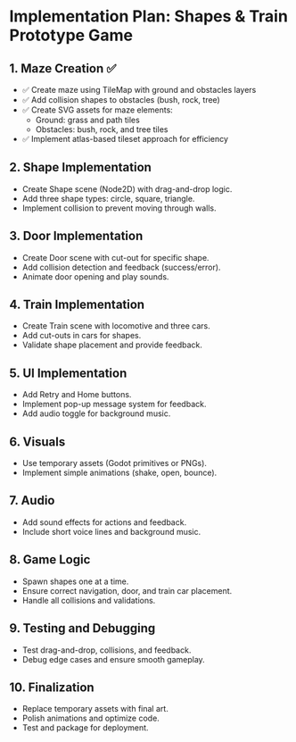 # Implementation Plan: Shapes & Train Prototype Game

## 1. Maze Creation ✅
- ✅ Create maze using TileMap with ground and obstacles layers
- ✅ Add collision shapes to obstacles (bush, rock, tree)
- ✅ Create SVG assets for maze elements:
  - Ground: grass and path tiles
  - Obstacles: bush, rock, and tree tiles
- ✅ Implement atlas-based tileset approach for efficiency

## 2. Shape Implementation
- Create Shape scene (Node2D) with drag-and-drop logic.
- Add three shape types: circle, square, triangle.
- Implement collision to prevent moving through walls.

## 3. Door Implementation
- Create Door scene with cut-out for specific shape.
- Add collision detection and feedback (success/error).
- Animate door opening and play sounds.

## 4. Train Implementation
- Create Train scene with locomotive and three cars.
- Add cut-outs in cars for shapes.
- Validate shape placement and provide feedback.

## 5. UI Implementation
- Add Retry and Home buttons.
- Implement pop-up message system for feedback.
- Add audio toggle for background music.

## 6. Visuals
- Use temporary assets (Godot primitives or PNGs).
- Implement simple animations (shake, open, bounce).

## 7. Audio
- Add sound effects for actions and feedback.
- Include short voice lines and background music.

## 8. Game Logic
- Spawn shapes one at a time.
- Ensure correct navigation, door, and train car placement.
- Handle all collisions and validations.

## 9. Testing and Debugging
- Test drag-and-drop, collisions, and feedback.
- Debug edge cases and ensure smooth gameplay.

## 10. Finalization
- Replace temporary assets with final art.
- Polish animations and optimize code.
- Test and package for deployment.
